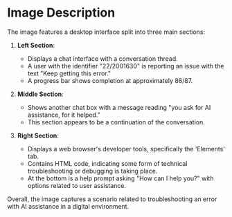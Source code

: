 # Image Description

The image features a desktop interface split into three main sections:

1. **Left Section**: 
   - Displays a chat interface with a conversation thread.
   - A user with the identifier "22/2001630" is reporting an issue with the text "Keep getting this error."
   - A progress bar shows completion at approximately 86/87.

2. **Middle Section**: 
   - Shows another chat box with a message reading "you ask for AI assistance, for it helped."
   - This section appears to be a continuation of the conversation.

3. **Right Section**: 
   - Displays a web browser's developer tools, specifically the 'Elements' tab.
   - Contains HTML code, indicating some form of technical troubleshooting or debugging is taking place.
   - At the bottom is a help prompt asking "How can I help you?" with options related to user assistance.

Overall, the image captures a scenario related to troubleshooting an error with AI assistance in a digital environment.